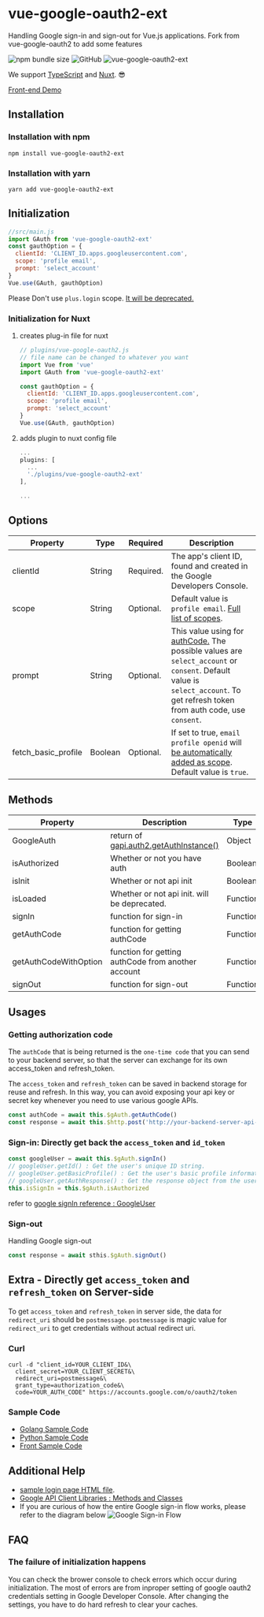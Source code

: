# vue-google-oauth2-ext
Handling Google sign-in and sign-out for Vue.js applications.
Fork from vue-google-oauth2 to add some features

![npm bundle size](https://img.shields.io/bundlephobia/minzip/vue-google-oauth2.svg)
![GitHub](https://img.shields.io/github/license/marknguyen85/vue-google-oauth2.svg)
![vue-google-oauth2-ext](https://img.shields.io/npm/dt/vue-google-oauth2.svg)

We support [TypeScript](https://www.typescriptlang.org/) and [Nuxt](https://ko.nuxtjs.org/). 😎 

[Front-end Demo](https://stupefied-darwin-da9533.netlify.com/)
## Installation
### Installation with npm
```
npm install vue-google-oauth2-ext
```

### Installation with yarn
```
yarn add vue-google-oauth2-ext
```

## Initialization
```javascript
//src/main.js
import GAuth from 'vue-google-oauth2-ext'
const gauthOption = {
  clientId: 'CLIENT_ID.apps.googleusercontent.com',
  scope: 'profile email',
  prompt: 'select_account'
}
Vue.use(GAuth, gauthOption)

```
Please Don't use `plus.login` scope. [It will be deprecated.](https://developers.google.com/identity/sign-in/web/quick-migration-guide)

### Initialization for Nuxt
1. creates plug-in file for nuxt

	```javascript
	// plugins/vue-google-oauth2.js
	// file name can be changed to whatever you want
	import Vue from 'vue'
	import GAuth from 'vue-google-oauth2-ext'

	const gauthOption = {
	  clientId: 'CLIENT_ID.apps.googleusercontent.com',
	  scope: 'profile email',
	  prompt: 'select_account'
	}
	Vue.use(GAuth, gauthOption)

	```

2. adds plugin to nuxt config file
	```javascript
	...
	plugins: [
	  ...
      './plugins/vue-google-oauth2-ext'
	],

	...

	```

## Options
| Property     | Type     | Required        | Description     |
|--------------|----------|-----------------|-----------------|
| clientId     | String   | Required.       | The app's client ID, found and created in the Google Developers Console. |
| scope        | String   | Optional.       | Default value is `profile email`. [Full list of scopes](https://developers.google.com/identity/protocols/googlescopes). |
| prompt       | String   | Optional.       | This value using for [authCode.](https://developers.google.com/api-client-library/javascript/reference/referencedocs#gapiauth2offlineaccessoptions) The possible values are `select_account` or `consent`. Default value is `select_account`. To get refresh token from auth code, use `consent`.|
| fetch_basic_profile       | Boolean   | Optional.       | If set to true, `email profile openid` will [be automatically added as scope](https://developers.google.com/identity/sign-in/web/sign-in). Default value is `true`. |

## Methods
| Property     			| Description        | Type     |
|-----------------------|--------------------|----------|
| GoogleAuth   			| return of [gapi.auth2.getAuthInstance()](https://developers.google.com/identity/sign-in/web/reference#gapiauth2authresponse)   | Object |
| isAuthorized 			| Whether or not you have auth | Boolean  |
| isInit       			| Whether or not api init | Boolean  |
| isLoaded     			| Whether or not api init. will be deprecated. | Function  |
| signIn       			| function for sign-in | Function  |
| getAuthCode  			| function for getting authCode | Function  |
| getAuthCodeWithOption	| function for getting authCode from another account | Function  |
| signOut      			| function for sign-out | Function  |


## Usages
### Getting authorization code
The `authCode` that is being returned is the `one-time code` that you can send to your backend server, so that the server can exchange for its own access_token and refresh_token.

The `access_token` and `refresh_token` can be saved in backend storage for reuse and refresh. In this way, you can avoid exposing your api key or secret key whenever you need to use various google APIs.

```javascript
const authCode = await this.$gAuth.getAuthCode()
const response = await this.$http.post('http://your-backend-server-api-to-use-authcode', { code: authCode, redirect_uri: 'postmessage' })
```

### Sign-in: Directly get back the `access_token` and `id_token`

```javascript
const googleUser = await this.$gAuth.signIn()
// googleUser.getId() : Get the user's unique ID string.
// googleUser.getBasicProfile() : Get the user's basic profile information.
// googleUser.getAuthResponse() : Get the response object from the user's auth session. access_token and so on
this.isSignIn = this.$gAuth.isAuthorized

```

refer to [google signIn reference : GoogleUser](https://developers.google.com/api-client-library/javascript/reference/referencedocs#googleusergetid)


### Sign-out
Handling Google sign-out
```javascript
const response = await sthis.$gAuth.signOut()
```

## Extra - Directly get `access_token` and `refresh_token` on Server-side
To get `access_token` and `refresh_token` in server side, the data for `redirect_uri` should be `postmessage`. `postmessage` is magic value for `redirect_uri` to get credentials without actual redirect uri.

### Curl
```
curl -d "client_id=YOUR_CLIENT_ID&\
  client_secret=YOUR_CLIENT_SECRET&\
  redirect_uri=postmessage&\
  grant_type=authorization_code&\
  code=YOUR_AUTH_CODE" https://accounts.google.com/o/oauth2/token
```

### Sample Code
- [Golang Sample Code](https://github.com/marknguyen85/vue-google-oauth2/blob/master/backend-samples/golang/main.go)
- [Python Sample Code](https://github.com/marknguyen85/vue-google-oauth2/blob/master/backend-samples/python/main.py)
- [Front Sample Code](https://github.com/marknguyen85/vue-google-oauth2-front-sample)

## Additional Help
- [sample login page HTML file](https://github.com/marknguyen85/vue-google-oauth2/blob/master/sample.html).
- [Google API Client Libraries : Methods and Classes](https://developers.google.com/api-client-library/javascript/reference/referencedocs)
- If you are curious of how the entire Google sign-in flow works, please refer to the diagram below
![Google Sign-in Flow](http://i.imgur.com/BQPXKyT.png)


## FAQ
### The failure of initialization happens
You can check the brower console to check errors which occur during initialization.
The most of errors are from inproper setting of google oauth2 credentials setting in Google Developer Console.
After changing the settings, you have to do hard refresh to clear your caches.

